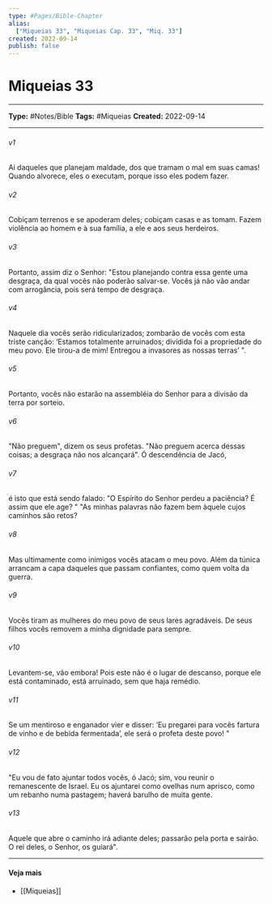 ```yaml
---
type: #Pages/Bible-Chapter
alias:
  ["Miqueias 33", "Miqueias Cap. 33", "Miq. 33"]
created: 2022-09-14
publish: false
---
```


# Miqueias 33

---

**Type:** #Notes/Bible
**Tags:** #Miqueias
**Created:** 2022-09-14

---

###### v1
Ai daqueles que planejam maldade, dos que tramam o mal em suas camas! Quando alvorece, eles o executam, porque isso eles podem fazer.
###### v2
Cobiçam terrenos e se apoderam deles; cobiçam casas e as tomam. Fazem violência ao homem e à sua família, a ele e aos seus herdeiros.
###### v3
Portanto, assim diz o Senhor: "Estou planejando contra essa gente uma desgraça, da qual vocês não poderão salvar-se. Vocês já não vão andar com arrogância, pois será tempo de desgraça.
###### v4
Naquele dia vocês serão ridicularizados; zombarão de vocês com esta triste canção: ‘Estamos totalmente arruinados; dividida foi a propriedade do meu povo. Ele tirou-a de mim! Entregou a invasores as nossas terras’ ".
###### v5
Portanto, vocês não estarão na assembléia do Senhor para a divisão da terra por sorteio.
###### v6
"Não preguem", dizem os seus profetas. "Não preguem acerca dessas coisas; a desgraça não nos alcançará". Ó descendência de Jacó,
###### v7
é isto que está sendo falado: "O Espírito do Senhor perdeu a paciência? É assim que ele age? " "As minhas palavras não fazem bem àquele cujos caminhos são retos?
###### v8
Mas ultimamente como inimigos vocês atacam o meu povo. Além da túnica arrancam a capa daqueles que passam confiantes, como quem volta da guerra.
###### v9
Vocês tiram as mulheres do meu povo de seus lares agradáveis. De seus filhos vocês removem a minha dignidade para sempre.
###### v10
Levantem-se, vão embora! Pois este não é o lugar de descanso, porque ele está contaminado, está arruinado, sem que haja remédio.
###### v11
Se um mentiroso e enganador vier e disser: ‘Eu pregarei para vocês fartura de vinho e de bebida fermentada’, ele será o profeta deste povo! "
###### v12
"Eu vou de fato ajuntar todos vocês, ó Jacó; sim, vou reunir o remanescente de Israel. Eu os ajuntarei como ovelhas num aprisco, como um rebanho numa pastagem; haverá barulho de muita gente.
###### v13
Aquele que abre o caminho irá adiante deles; passarão pela porta e sairão. O rei deles, o Senhor, os guiará".


---

#### Veja mais

- [[Miqueias]]
